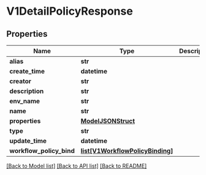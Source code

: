 # V1DetailPolicyResponse

## Properties
Name | Type | Description | Notes
------------ | ------------- | ------------- | -------------
**alias** | **str** |  | 
**create_time** | **datetime** |  | 
**creator** | **str** |  | 
**description** | **str** |  | 
**env_name** | **str** |  | 
**name** | **str** |  | 
**properties** | [**ModelJSONStruct**](ModelJSONStruct.md) |  | 
**type** | **str** |  | 
**update_time** | **datetime** |  | 
**workflow_policy_bind** | [**list[V1WorkflowPolicyBinding]**](V1WorkflowPolicyBinding.md) |  | [optional] 

[[Back to Model list]](../vela-client/README.md#documentation-for-models) [[Back to API list]](../vela-client/README.md#documentation-for-api-endpoints) [[Back to README]](../vela-client/README.md)

